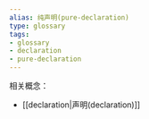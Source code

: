 ```yaml
---
alias: 纯声明(pure-declaration)
type: glossary
tags:
- glossary
- declaration
- pure-declaration
---
```


相关概念：

- [[declaration|声明(declaration)]]